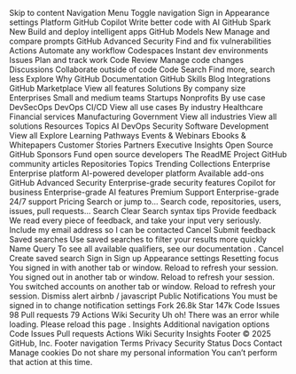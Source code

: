 Skip to content
Navigation Menu
Toggle navigation
Sign in
Appearance settings
Platform
GitHub Copilot
Write better code with AI
GitHub Spark
New
Build and deploy intelligent apps
GitHub Models
New
Manage and compare prompts
GitHub Advanced Security
Find and fix vulnerabilities
Actions
Automate any workflow
Codespaces
Instant dev environments
Issues
Plan and track work
Code Review
Manage code changes
Discussions
Collaborate outside of code
Code Search
Find more, search less
Explore
Why GitHub
Documentation
GitHub Skills
Blog
Integrations
GitHub Marketplace
View all features
Solutions
By company size
Enterprises
Small and medium teams
Startups
Nonprofits
By use case
DevSecOps
DevOps
CI/CD
View all use cases
By industry
Healthcare
Financial services
Manufacturing
Government
View all industries
View all solutions
Resources
Topics
AI
DevOps
Security
Software Development
View all
Explore
Learning Pathways
Events & Webinars
Ebooks & Whitepapers
Customer Stories
Partners
Executive Insights
Open Source
GitHub Sponsors
Fund open source developers
The ReadME Project
GitHub community articles
Repositories
Topics
Trending
Collections
Enterprise
Enterprise platform
AI-powered developer platform
Available add-ons
GitHub Advanced Security
Enterprise-grade security features
Copilot for business
Enterprise-grade AI features
Premium Support
Enterprise-grade 24/7 support
Pricing
Search or jump to...
Search code, repositories, users, issues, pull requests...
Search
Clear
Search syntax tips
Provide feedback
We read every piece of feedback, and take your input very seriously.
Include my email address so I can be contacted
Cancel
Submit feedback
Saved searches
Use saved searches to filter your results more quickly
Name
Query
To see all available qualifiers, see our
documentation
.
Cancel
Create saved search
Sign in
Sign up
Appearance settings
Resetting focus
You signed in with another tab or window.
Reload
to refresh your session.
You signed out in another tab or window.
Reload
to refresh your session.
You switched accounts on another tab or window.
Reload
to refresh your session.
Dismiss alert
airbnb
/
javascript
Public
Notifications
You must be signed in to change notification settings
Fork
26.8k
Star
147k
Code
Issues
98
Pull requests
79
Actions
Wiki
Security
Uh oh!
There was an error while loading.
Please reload this page
.
Insights
Additional navigation options
Code
Issues
Pull requests
Actions
Wiki
Security
Insights
Footer
© 2025 GitHub, Inc.
Footer navigation
Terms
Privacy
Security
Status
Docs
Contact
Manage cookies
Do not share my personal information
You can’t perform that action at this time.